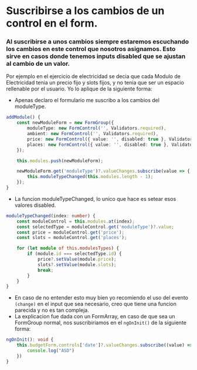 # Suscribirse a los cambios de un control en el form.

### Al suscribirse a unos cambios siempre estaremos escuchando los cambios en este control que nosotros asignamos. Esto sirve en casos donde tenemos inputs disabled que se ajustan al cambio de un valor.

Por ejemplo en el ejercicio de electricidad se decia que cada Modulo de Electricidad tenia un precio fijo y slots fijos, y no tenia que ser un espacio rellenable por el usuario. Yo lo aplique de la siguiente forma:

- Apenas declaro el formulario me suscribo a los cambios del moduleType.
```ts
addModule() {
    const newModuleForm = new FormGroup({
        moduleType: new FormControl('', Validators.required),
        ambient: new FormControl('', Validators.required),
        price: new FormControl({ value: '', disabled: true }, Validators.required),
        places: new FormControl({ value: '', disabled: true }, Validators.required),
    });

    this.modules.push(newModuleForm);

    newModuleForm.get('moduleType')?.valueChanges.subscribe(value => {
        this.moduleTypeChanged(this.modules.length - 1);
    });
}
```

- La funcion moduleTypeChanged, lo unico que hace es setear esos valores disabled.
```ts
moduleTypeChanged(index: number) {
    const moduleControl = this.modules.at(index);
    const selectedType = moduleControl.get('moduleType')?.value;
    const price = moduleControl.get('price');
    const slots = moduleControl.get('places');

    for (let module of this.modulesTypes) {
        if (module.id === selectedType.id) {
            price?.setValue(module.price);
            slots?.setValue(module.slots);
            break;
        }
    }
}
```

- En caso de no entender esto muy bien yo recomiendo el uso del evento `(change)` en el input que sea necesario, creo que tiene una funcion parecida y no es tan compleja.
- La explicacion fue dada con un FormArray, en caso de que sea un FormGroup normal, nos suscribiriamos en el `ngOnInit()` de la siguiente forma:
```ts
ngOnInit(): void {
    this.budgetForm.controls['date']?.valueChanges.subscribe((value) => {
        console.log("ASD")
    })
}
```